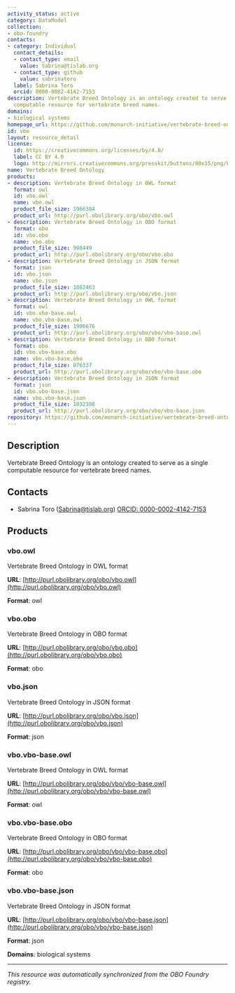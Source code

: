 ```yaml
---
activity_status: active
category: DataModel
collection:
- obo-foundry
contacts:
- category: Individual
  contact_details:
  - contact_type: email
    value: Sabrina@tislab.org
  - contact_type: github
    value: sabrinatoro
  label: Sabrina Toro
  orcid: 0000-0002-4142-7153
description: Vertebrate Breed Ontology is an ontology created to serve as a single
  computable resource for vertebrate breed names.
domains:
- biological systems
homepage_url: https://github.com/monarch-initiative/vertebrate-breed-ontology
id: vbo
layout: resource_detail
license:
  id: https://creativecommons.org/licenses/by/4.0/
  label: CC BY 4.0
  logo: http://mirrors.creativecommons.org/presskit/buttons/80x15/png/by.png
name: Vertebrate Breed Ontology
products:
- description: Vertebrate Breed Ontology in OWL format
  format: owl
  id: vbo.owl
  name: vbo.owl
  product_file_size: 1966384
  product_url: http://purl.obolibrary.org/obo/vbo.owl
- description: Vertebrate Breed Ontology in OBO format
  format: obo
  id: vbo.obo
  name: vbo.obo
  product_file_size: 908449
  product_url: http://purl.obolibrary.org/obo/vbo.obo
- description: Vertebrate Breed Ontology in JSON format
  format: json
  id: vbo.json
  name: vbo.json
  product_file_size: 1082463
  product_url: http://purl.obolibrary.org/obo/vbo.json
- description: Vertebrate Breed Ontology in OWL format
  format: owl
  id: vbo.vbo-base.owl
  name: vbo.vbo-base.owl
  product_file_size: 1906676
  product_url: http://purl.obolibrary.org/obo/vbo/vbo-base.owl
- description: Vertebrate Breed Ontology in OBO format
  format: obo
  id: vbo.vbo-base.obo
  name: vbo.vbo-base.obo
  product_file_size: 876337
  product_url: http://purl.obolibrary.org/obo/vbo/vbo-base.obo
- description: Vertebrate Breed Ontology in JSON format
  format: json
  id: vbo.vbo-base.json
  name: vbo.vbo-base.json
  product_file_size: 1032398
  product_url: http://purl.obolibrary.org/obo/vbo/vbo-base.json
repository: https://github.com/monarch-initiative/vertebrate-breed-ontology
---
```

## Description

Vertebrate Breed Ontology is an ontology created to serve as a single computable resource for vertebrate breed names.

## Contacts

- Sabrina Toro (Sabrina@tislab.org) [ORCID: 0000-0002-4142-7153](https://orcid.org/0000-0002-4142-7153)

## Products

### vbo.owl

Vertebrate Breed Ontology in OWL format

**URL**: [http://purl.obolibrary.org/obo/vbo.owl](http://purl.obolibrary.org/obo/vbo.owl)

**Format**: owl

### vbo.obo

Vertebrate Breed Ontology in OBO format

**URL**: [http://purl.obolibrary.org/obo/vbo.obo](http://purl.obolibrary.org/obo/vbo.obo)

**Format**: obo

### vbo.json

Vertebrate Breed Ontology in JSON format

**URL**: [http://purl.obolibrary.org/obo/vbo.json](http://purl.obolibrary.org/obo/vbo.json)

**Format**: json

### vbo.vbo-base.owl

Vertebrate Breed Ontology in OWL format

**URL**: [http://purl.obolibrary.org/obo/vbo/vbo-base.owl](http://purl.obolibrary.org/obo/vbo/vbo-base.owl)

**Format**: owl

### vbo.vbo-base.obo

Vertebrate Breed Ontology in OBO format

**URL**: [http://purl.obolibrary.org/obo/vbo/vbo-base.obo](http://purl.obolibrary.org/obo/vbo/vbo-base.obo)

**Format**: obo

### vbo.vbo-base.json

Vertebrate Breed Ontology in JSON format

**URL**: [http://purl.obolibrary.org/obo/vbo/vbo-base.json](http://purl.obolibrary.org/obo/vbo/vbo-base.json)

**Format**: json

**Domains**: biological systems

---

*This resource was automatically synchronized from the OBO Foundry registry.*